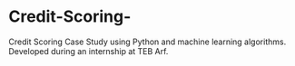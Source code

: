 # Credit-Scoring-
Credit Scoring Case Study using Python and machine learning algorithms. Developed during an internship at TEB Arf.
